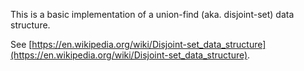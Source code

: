 This is a basic implementation of a union-find (aka. disjoint-set) data structure.

See [https://en.wikipedia.org/wiki/Disjoint-set_data_structure](https://en.wikipedia.org/wiki/Disjoint-set_data_structure).
